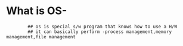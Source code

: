 # What is OS-
            ## os is special s/w program that knows how to use a H/W
            ## it can basically perform -process management,memory management,file management
